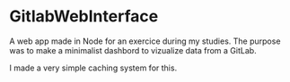 # GitlabWebInterface
A web app made in Node for an exercice during my studies. The purpose was to make a minimalist dashbord to vizualize data from a GitLab.

I made a very simple caching system for this.
